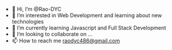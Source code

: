 - 👋 Hi, I’m @Rao-DYC
- 👀 I’m interested in Web Development and learning about new technologies
- 🌱 I’m currently learning Javascript and Full Stack Development
- 💞️ I’m looking to collaborate on ...
- 📫 How to reach me raodyc486@gmail.com

<!---
Rao-DYC/Rao-DYC is a ✨ special ✨ repository because its `README.md` (this file) appears on your GitHub profile.
You can click the Preview link to take a look at your changes.
--->
